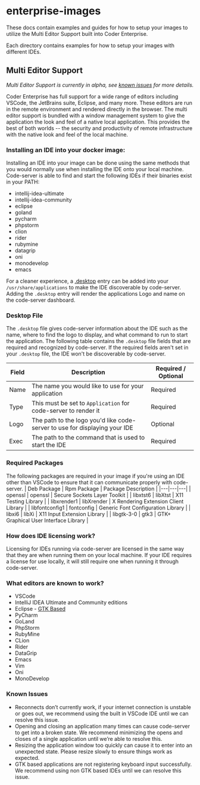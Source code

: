 # enterprise-images

These docs contain examples and guides for how to setup your images to utilize
the Multi Editor Support built into Coder Enterprise.

Each directory contains examples for how to setup your images
with different IDEs.

## Multi Editor Support
*Multi Editor Support is currently in alpha, see [known issues](#known-issues) for more details.*

Coder Enterprise has full support for a wide range of editors including VSCode,
the JetBrains suite, Eclipse, and many more. These editors are run in the remote
environment and rendered directly in the browser. The multi editor support is
bundled with a window management system to give the application the look
and feel of a native local application. This provides the best of both
worlds -- the security and productivity of remote infrastructure with the native look
and feel of the local machine.

### Installing an IDE into your docker image:
Installing an IDE into your image can be done using the same methods that you would
normally use when installing the IDE onto your local machine. Code-server is able to
find and start the following IDEs if their binaries exist in your PATH:
- intellij-idea-ultimate
- intellij-idea-community
- eclipse
- goland
- pycharm
- phpstorm
- clion
- rider
- rubymine
- datagrip
- oni
- monodevelop
- emacs

For a cleaner experience, a [.desktop]() entry can be added into your
`/usr/share/applications` to make the IDE discoverable by code-server. Adding the `.desktop`
entry will render the applications Logo and name on the code-server dashboard.

### Desktop File
The `.desktop` file gives code-server information about the IDE such as the name,
where to find the logo to display, and what command to run to start the application.
The following table contains the `.desktop` file fields that are required and recognized
by code-server. If the required fields aren't set in your `.desktop` file, the IDE won't
be discoverable by code-server.

| Field  | Description  | Required / Optional  |
|---|---|---|
| Name  | The name you would like to use for your application | Required  |
| Type  | This must be set to `Application` for code-server to render it  | Required  |
| Logo  | The path to the logo you'd like code-server to use for displaying your IDE  | Optional  |
| Exec  | The path to the command that is used to start the IDE  | Required  |

### Required Packages
The following packages are required in your image if you're using an IDE other than VSCode
to ensure that it can communicate properly with code-server.
| Deb Package  | Rpm Package  | Package Description  |
|---|---|---|
| openssl | openssl | Secure Sockets Layer Toolkit |
| libxtst6 | libXtst | X11 Testing Library |
| libxrender1 | libXrender | X Rendering Extension Client Library |
| libfontconfig1 | fontconfig | Generic Font Configuration Library |
| libxi6 | libXi | X11 Input Extension Library |
| libgtk-3-0 | gtk3 | GTK+ Graphical User Interface Library |

### How does IDE licensing work?
Licensing for IDEs running via code-server are licensed in the same way that they are
when running them on your local machine. If your IDE requires a license for use locally,
it will still require one when running it through code-server.

### What editors are known to work?
- VSCode
- IntelliJ IDEA Ultimate and Community editions
- Eclipse - [GTK Based](#known-issues)
- PyCharm
- GoLand
- PhpStorm
- RubyMine
- CLion
- Rider
- DataGrip
- Emacs
- Vim
- Oni
- MonoDevelop

### Known Issues
- Reconnects don’t currently work, if your internet connection is unstable or goes out,
we recommend using the built in VSCode IDE until we can resolve this issue.
- Opening and closing an application many times can cause code-server to get into a broken
state. We recommend minimizing the opens and closes of a single application until we’re able
to resolve this.
- Resizing the application window too quickly can cause it to enter into an unexpected state.
Please resize slowly to ensure things work as expected.
- GTK based applications are not registering keyboard input successfully. We recommend using
non GTK based IDEs until we can resolve this issue.